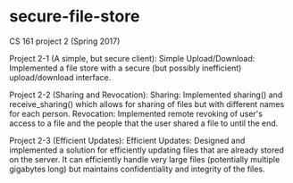 # secure-file-store
CS 161 project 2 (Spring 2017)

Project 2-1 (A simple, but secure client):
Simple Upload/Download: Implemented a file store with a secure (but possibly inefficient) upload/download interface.

Project 2-2 (Sharing and Revocation):
Sharing: Implemented sharing() and receive_sharing() which allows for sharing of files but with different names for each person.
Revocation: Implemented remote revoking of user's access to a file and the people that the user shared a file to until the end.

Project 2-3 (Efficient Updates):
Efficient Updates: Designed and implemented a solution for efficiently updating files that are already stored on the server. It can efficiently handle very large files (potentially multiple gigabytes long) but maintains confidentiality and integrity of the files.
